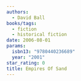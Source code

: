```yaml
---
authors:
  - David Ball
books/tags:
  - fiction
  - historical fiction
date: 2006-08-01
params:
  isbn13: "9780440236689"
  year: "2001"
star_rating: 0
title: Empires Of Sand
---
```


<!--more-->
